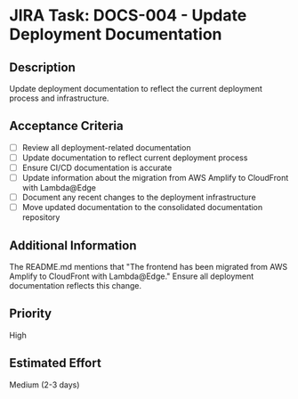 # JIRA Task: DOCS-004 - Update Deployment Documentation

## Description

Update deployment documentation to reflect the current deployment process and infrastructure.

## Acceptance Criteria

- [ ] Review all deployment-related documentation
- [ ] Update documentation to reflect current deployment process
- [ ] Ensure CI/CD documentation is accurate
- [ ] Update information about the migration from AWS Amplify to CloudFront with Lambda@Edge
- [ ] Document any recent changes to the deployment infrastructure
- [ ] Move updated documentation to the consolidated documentation repository

## Additional Information

The README.md mentions that "The frontend has been migrated from AWS Amplify to CloudFront with Lambda@Edge." Ensure all deployment documentation reflects this change.

## Priority

High

## Estimated Effort

Medium (2-3 days)
